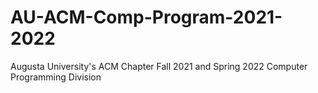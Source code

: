 # AU-ACM-Comp-Program-2021-2022
Augusta University's ACM Chapter Fall 2021 and Spring 2022 Computer Programming Division
